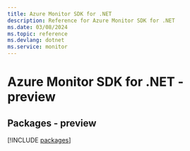 ```yaml
---
title: Azure Monitor SDK for .NET
description: Reference for Azure Monitor SDK for .NET
ms.date: 03/08/2024
ms.topic: reference
ms.devlang: dotnet
ms.service: monitor
---
```

# Azure Monitor SDK for .NET - preview
## Packages - preview
[!INCLUDE [packages](monitor-index.md)]